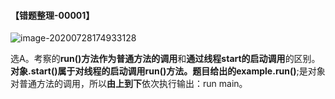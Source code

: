 #### 【错题整理-00001】

![image-20200728174933128](D:\JAVA\gitblog\images\错题整理\image-20200728174933128.png)

选A。考察的**run()**方法作为**普通方法的调用**和**通过线程start的启动调用**的区别。**对象.start()**属于对线程的启动调用run()方法。题目给出的**example.run()**;是对象对普通方法的调用，所以**由上到下**依次执行输出：run main。